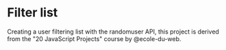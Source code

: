# Filter list

Creating a user filtering list with the randomuser API, this project is derived from the "20 JavaScript Projects" course by @ecole-du-web.